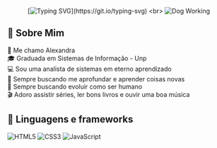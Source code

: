 <!-- Cabeçalhos -->
<div align="center">

[![Typing SVG](https://readme-typing-svg.demolab.com/?lines=Bem+vindo+ao+meu+Github+!!!)](https://git.io/typing-svg)
<br>
![Dog Working](https://i.pinimg.com/originals/42/58/35/425835480a5c595a462f2220a080eef6.gif)

</div>

## :gem: Sobre Mim 
:speech_balloon: Me chamo Alexandra<br>
:mortar_board: Graduada em Sistemas de Informação - Unp<br>
:computer: Sou uma analista de sistemas em eterno aprendizado<br>
:dart: Sempre buscando me aprofundar e aprender coisas novas<br>
:sunflower: Sempre buscando evoluir como ser humano<br>
:clapper: Adoro assistir séries, ler bons livros e ouvir uma boa música

## :rocket: Linguagens e frameworks
![HTML5](https://img.shields.io/badge/HTML5-E34F26?style=for-the-badge&logo=html5&logoColor=white) 
![CSS3](https://img.shields.io/badge/CSS3-1572B6?style=for-the-badge&logo=css3&logoColor=white) 
![JavaScript](https://img.shields.io/badge/JavaScript-F7DF1E?style=for-the-badge&logo=javascript&logoColor=black) 





<!--
**alebona/alebona** is a ✨ _special_ ✨ repository because its `README.md` (this file) appears on your GitHub profile.

Here are some ideas to get you started:

- 🔭 I’m currently working on ...
- 🌱 I’m currently learning ...
- 👯 I’m looking to collaborate on ...
- 🤔 I’m looking for help with ...
- 💬 Ask me about ...
- 📫 How to reach me: ...
- 😄 Pronouns: ...
- ⚡ Fun fact: ...
-->
